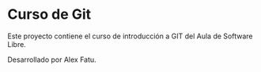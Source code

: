 # Curso de Git

Este proyecto contiene el curso de introducción a GIT del Aula de Software Libre.

Desarrollado por Alex Fatu.
